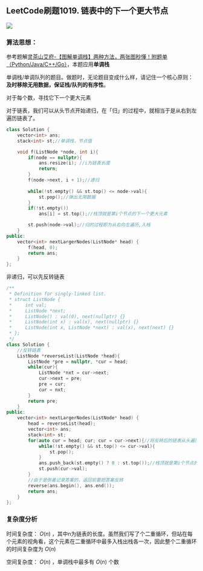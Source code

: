 ## LeetCode刷题1019. 链表中的下一个更大节点

![](https://blog-1304436410.cos.ap-beijing.myqcloud.com/leetcode/202304102059615.png)

### 算法思想：

参考题解[灵茶山艾府-【图解单调栈】两种方法，两张图秒懂！附题单（Python/Java/C++/Go）](https://leetcode.cn/problems/next-greater-node-in-linked-list/solution/tu-jie-dan-diao-zhan-liang-chong-fang-fa-v9ab/)，本题应用**单调栈**

单调栈/单调队列的题目。做题时，无论题目变成什么样，请记住一个核心原则：**及时移除无用数据，保证栈/队列的有序性**。

对于每个数，寻找它下一个更大元素

对于链表，我们可以从头节点开始递归，在「归」的过程中，就相当于是从右到左遍历链表了。

```C++
class Solution {
    vector<int> ans;
    stack<int> st;//单调栈，节点值

    void f(ListNode *node, int i){
        if(node == nullptr){
            ans.resize(i); //i为链表长度
            return;
        }
        f(node->next, i + 1);//递归
        
        while(!st.empty() && st.top() <= node->val){
            st.pop();//弹出无用数据
        }
        if(!st.empty())
            ans[i] = st.top();//栈顶就是第i个节点的下一个更大元素 

        st.push(node->val);//归的过程即为从右向左遍历,入栈
    }    
public:
    vector<int> nextLargerNodes(ListNode* head) {
        f(head, 0);
        return ans;
    }
};
```

非递归，可以先反转链表

```C++
/**
 * Definition for singly-linked list.
 * struct ListNode {
 *     int val;
 *     ListNode *next;
 *     ListNode() : val(0), next(nullptr) {}
 *     ListNode(int x) : val(x), next(nullptr) {}
 *     ListNode(int x, ListNode *next) : val(x), next(next) {}
 * };
 */
class Solution {
    //反转链表
    ListNode *reverseList(ListNode *head){
        ListNode *pre = nullptr, *cur = head;
        while(cur){
            ListNode *nxt = cur->next;
            cur->next = pre;
            pre = cur;
            cur = nxt;
        }
        return pre;
    }
public:
    vector<int> nextLargerNodes(ListNode* head) {
        head = reverseList(head);
        vector<int> ans;
        stack<int> st;
        for(auto cur = head; cur; cur = cur->next){//将反转后的链表从头遍历
            while(!st.empty() && st.top() <= cur->val){
                st.pop();
            }
            ans.push_back(st.empty() ? 0 : st.top());//栈顶就是第i个节点的下一个更大元素
            st.push(cur->val);
        }
        //由于是倒着记录答案的，返回前要把答案反转
        reverse(ans.begin(), ans.end());
        return ans;
    }
};
```

### 复杂度分析

时间复杂度：  $O(n)$  ，其中n为链表的长度。虽然我们写了个二重循环，但站在每个元素的视角看，这个元素在二重循环中最多入栈出栈各一次，因此整个二重循环的时间复杂度为  $O(n)$ 

空间复杂度：  $O(n)$  ，单调栈中最多有  $O(n)$   个数